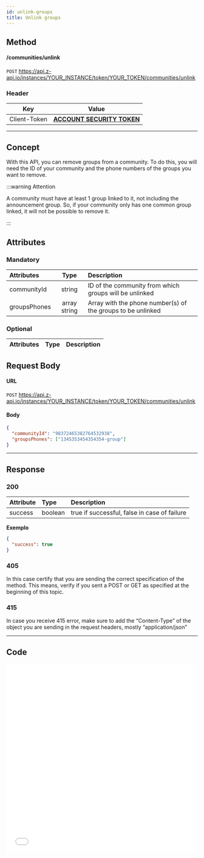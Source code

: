 ```yaml
---
id: unlink-groups
title: Unlink groups
---
```


## Method

#### /communities/unlink

`POST` https://api.z-api.io/instances/YOUR_INSTANCE/token/YOUR_TOKEN/communities/unlink

### Header

|      Key       |            Value            |
| :------------: |     :-----------------:     |
|  Client-Token  | **[ACCOUNT SECURITY TOKEN](../security/client-token)** |

---

## Concept

With this API, you can remove groups from a community. To do this, you will need the ID of your community and the phone numbers of the groups you want to remove.

:::warning Attention

A community must have at least 1 group linked to it, not including the announcement group. So, if your community only has one common group linked, it will not be possible to remove it.

:::

## Attributes

### Mandatory

| Attributes | Type | Description |
| :-- | :-: | :-- |
| communityId | string | ID of the community from which groups will be unlinked |
| groupsPhones | array string | Array with the phone number(s) of the groups to be unlinked |

### Optional

| Attributes | Type | Description |
| :-------- | :--: | :-------- |

## Request Body

#### URL

`POST` https://api.z-api.io/instances/YOUR_INSTANCE/token/YOUR_TOKEN/communities/unlink

#### Body

```json
{
  "communityId": "98372465382764532938",
  "groupsPhones": ["1345353454354354-group"]
}
```

---

## Response

### 200

| Attribute | Type    | Description                                        |
| :-------- | :------ | :------------------------------------------------- |
| success   | boolean | true if successful, false in case of failure      |

**Exemplo**

```json
{
  "success": true
}
```

### 405

In this case certify that you are sending the correct specification of the method. This means, verify if you sent a POST or GET as specified at the beginning of this topic.

### 415

In case you receive 415 error, make sure to add the “Content-Type” of the object you are sending in the request headers, mostly “application/json”

---

## Code

<iframe src="//api.apiembed.com/?source=https://raw.githubusercontent.com/Z-API/z-api-docs/main/json-examples/unlink-groups.json&targets=all" frameborder="0" scrolling="no" width="100%" height="500px" seamless></iframe>
